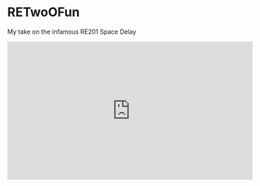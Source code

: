 # RETwoOFun
 My take on the infamous RE201 Space Delay
 
<iframe width="560" height="315" src="https://www.youtube.com/embed/kjfDKo0wR0M" title="YouTube video player" frameborder="0" allow="accelerometer; autoplay; clipboard-write; encrypted-media; gyroscope; picture-in-picture" allowfullscreen></iframe>
